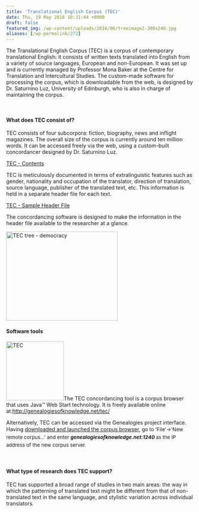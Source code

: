 ```yaml
---
title: 'Translational English Corpus (TEC)'
date: Thu, 19 May 2016 10:31:44 +0000
draft: false
featured_img: /wp-content/uploads/2016/06/treeimage2-300x240.jpg
aliases: [/wp-permalink/272]
---
```


<div class="entry-post">The Translational English Corpus (TEC) is a corpus of contemporary translational English: it consists of written texts translated into English from a variety of source languages, European and non-European. It was set up and is currently managed by Professor Mona Baker at the Centre for Translation and Intercultural Studies. The custom-made software for processing the corpus, which is downloadable from the web, is designed by Dr. Saturnino Luz, University of Edinburgh, who is also in charge of maintaining the corpus.

&nbsp;
<h4>What does TEC consist of?</h4>
TEC consists of four subcorpora: fiction, biography, news and inflight magazines. The overall size of the corpus is currently around ten million words. It can be accessed freely via the web, using a custom-built concordancer designed by Dr. Saturnino Luz.

<a href="http://genealogiesofknowledge.net/contents/">TEC - Contents</a>

TEC is meticulously documented in terms of extralinguistic features such as gender, nationality and occupation of the translator, direction of translation, source language, publisher of the translated text, etc. This information is held in a separate header file for each text.

<a href="http://genealogiesofknowledge.net/sample-header-file/">TEC - Sample Header File</a>

The concordancing software is designed to make the information in the header file available to the researcher at a glance.

<img class="aligncenter size-medium wp-image-596" src="/wp-content/uploads/2016/06/treeimage2-300x240.jpg" alt="TEC tree - democracy" width="300" height="240" />
<h4>Software tools</h4>
<img class="alignright size-full wp-image-330" src="/wp-content/uploads/2016/05/tec2.jpg" alt="TEC" width="155" height="159" />The TEC concordancing tool is a corpus browser that uses Java&#x2122; Web Start technology. It is freely available online at:<a href="http://genealogiesofknowledge.net/tec/">http://genealogiesofknowledge.net/tec/</a>

Alternatively, TEC can be accessed via the Genealogies project interface. Having <a href="http://genealogiesofknowledge.net/software/">downloaded and launched the corpus browser</a>, g<span style="font-size: 0.95em; line-height: 1.6em;">o to 'File'-&gt;'New remote corpus...' and enter </span><em style="font-size: 0.95em; line-height: 1.6em;"><strong>genealogiesofknowledge.net:1240 </strong></em><span style="font-size: 0.95em; line-height: 1.6em;">as the IP address of the new corpus server.</span>

&nbsp;
<h4>What type of research does TEC support?</h4>
TEC has supported a broad range of studies in two main areas: the way in which the patterning of translated text might be different from that of non-translated text in the same language, and stylistic variation across individual translators.
<h4></h4>
&nbsp;</div>